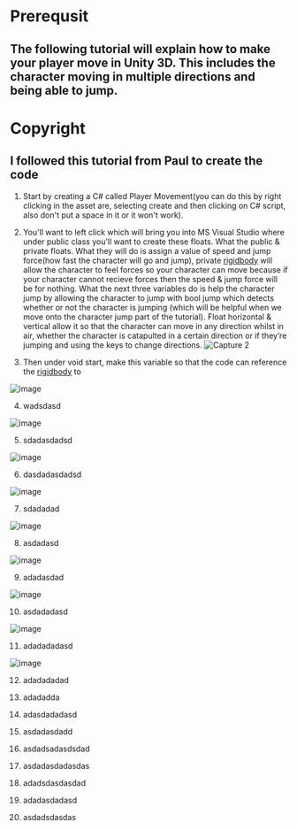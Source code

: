 # Prerequsit
## The following tutorial will explain how to make your player move in Unity 3D. This includes the character moving in multiple directions and being able to jump.
# Copyright
## I followed this tutorial from Paul to create the code
1) Start by creating a C# called Player Movement(you can do this by right clicking in the asset are, selecting create and then clicking on C# script, also don't put a space in it or it won't work).

2) You'll want to left click which will bring you into MS Visual Studio where under public class you'll want to create these floats. What the public & private floats. What they will do is assign a value of speed and jump force(how fast the character will go and jump), private [rigidbody](https://docs.unity3d.com/6000.0/Documentation/ScriptReference/Rigidbody.html) will allow the character to feel forces so your character can move because if your character cannot recieve forces then the speed & jump force will be for nothing. What the next three variables do is help the character jump by allowing the character to jump with bool jump which detects whether or not the character is jumping (which will be helpful when we move onto the character jump part of the tutorial). Float horizontal & vertical allow it so that the character can move in any direction whilst in air, whether the character is catapulted in a certain direction or if they’re jumping and using the keys to change directions. ![Capture 2](https://github.com/user-attachments/assets/2b4fc5af-47dc-4d23-99f3-a64a98822846)

3) Then under void start, make this variable so that the code can reference the [rigidbody](https://docs.unity3d.com/6000.0/Documentation/ScriptReference/Rigidbody.html) to

![image](https://github.com/user-attachments/assets/addeea2c-85e0-461e-8846-840571f3900d)

4)  wadsdasd

![image](https://github.com/user-attachments/assets/d60bfdd0-1017-414f-9a1e-f382323e6344)

5)  sdadasdadsd

![image](https://github.com/user-attachments/assets/11c517a2-ff91-4ba0-9b2f-e7c4c122a73c)

6)  dasdadasdadsd

![image](https://github.com/user-attachments/assets/ea0654e1-b625-481b-a12d-b160e5af2a99)

7)  sdadadad

![image](https://github.com/user-attachments/assets/dcbb0f00-685d-4c81-8957-7ba15e3859d1)

8)  asdadasd

![image](https://github.com/user-attachments/assets/ab4f2111-5069-4828-9455-4303cd862d0c)

9)  adadasdad

![image](https://github.com/user-attachments/assets/72051fff-97f8-4815-9f24-399da45480c0)

10)  asdadadasd

![image](https://github.com/user-attachments/assets/abab5d95-4ead-43eb-982e-79ca21fb38e8)

11)  adadadadasd

![image](https://github.com/user-attachments/assets/628cdaf7-c32f-48f4-9525-92724e6f0f30)

12)  adadadadad

13)  adadadda

14)  adasdadadasd

15)  asdadasdadd

16)  asdadsadasdsdad

17)  asdadasdadasdas

18)  adadsdasdasdad

19)  adadasdadasd

20)  asdadsdasdas
   
